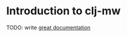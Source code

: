 # Introduction to clj-mw

TODO: write [great documentation](http://jacobian.org/writing/what-to-write/)

